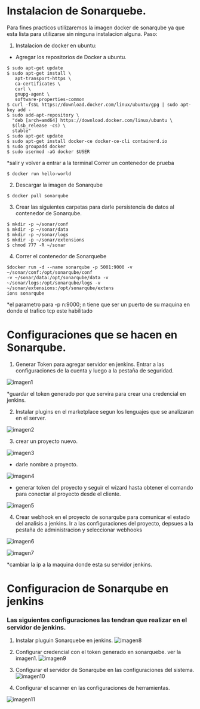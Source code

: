 # Instalacion de Sonarquebe.
Para fines practicos utilizaremos la imagen docker de sonarqube ya que esta lista para utilizarse
sin ninguna instalacion alguna.
Paso:
 1. Instalacion de docker en ubuntu:
 - Agregar los repositorios de Docker a ubuntu.
 ```docker
$ sudo apt-get update
$ sudo apt-get install \
    apt-transport-https \
    ca-certificates \
    curl \
    gnupg-agent \
    software-properties-common
$ curl -fsSL https://download.docker.com/linux/ubuntu/gpg | sudo apt-key add -
$ sudo add-apt-repository \
   "deb [arch=amd64] https://download.docker.com/linux/ubuntu \
   $(lsb_release -cs) \
   stable"
$ sudo apt-get update
$ sudo apt-get install docker-ce docker-ce-cli containerd.io
$ sudo groupadd docker
$ sudo usermod -aG docker $USER
```
*salir  y volver a entrar a la terminal
Correr un contenedor de prueba
```
$ docker run hello-world
```

2. Descargar la imagen de Sonarqube
```
$ docker pull sonarqube
```

3. Crear las siguientes carpetas para darle persistencia de datos al contenedor de Sonarqube.

```
$ mkdir -p ~/sonar/conf
$ mkdir -p ~/sonar/data
$ mkdir -p ~/sonar/logs
$ mkdir -p ~/sonar/extensions
$ chmod 777 -R ~/sonar
```
4. Correr el contenedor de Sonarquebe
```
$docker run -d --name sonarqube -p 5001:9000 -v ~/sonar/conf:/opt/sonarqube/conf 
-v ~/sonar/data:/opt/sonarqube/data -v ~/sonar/logs:/opt/sonarqube/logs -v ~/sonar/extensions:/opt/sonarqube/extens
ions sonarqube
```
*el parametro para -p n:9000; n tiene que ser un puerto de su maquina en donde el trafico tcp este habilitado

# Configuraciones que se hacen en Sonarqube.
1. Generar Token para agregar servidor en jenkins.
Entrar a las configuraciones de la cuenta y luego a la pestaña de seguridad.

![imagen1][logo]

[logo]: https://raw.githubusercontent.com/dragonbjgt/Laboratorio_AYD2/Confs-Sonnarqube/imagenes/Generacion-token-server.png "generacion token-server"

*guardar el token generado por que servira para crear una credencial en jenkins.

2. Instalar plugins en el marketplace segun los lenguajes que se analizaran en el server.

![imagen2][logo2]

[logo2]: https://raw.githubusercontent.com/dragonbjgt/Laboratorio_AYD2/Confs-Sonnarqube/imagenes/instalar-plugin-segun-lenguaje-a-analizar.png " instalar plugins en sonarqube"

3. crear un proyecto nuevo.

![imagen3][logo3]

[logo3]: https://raw.githubusercontent.com/dragonbjgt/Laboratorio_AYD2/Confs-Sonnarqube/imagenes/crear-proyecto-nuevo.png "crear proyecto nuevo"

- darle nombre a proyecto.

![imagen4][logo4]

[logo4]: https://raw.githubusercontent.com/dragonbjgt/Laboratorio_AYD2/Confs-Sonnarqube/imagenes/nombre-proyecto.png "nombre del proyecto"

- generar token del proyecto y seguir el wizard hasta obtener el comando para conectar al proyecto desde el cliente.

![imagen5][logo5]

[logo5]: https://raw.githubusercontent.com/dragonbjgt/Laboratorio_AYD2/Confs-Sonnarqube/imagenes/configuracion-token-del-proyecto.png "token y comando para el proyecto"

4. Crear webhook en el proyecto de sonarqube para comunicar el estado del analisis a jenkins.
Ir a las configuraciones del proyecto, depsues a la pestaña de administracion y seleccionar webhooks

![imagen6][logo6]

[logo6]: https://raw.githubusercontent.com/dragonbjgt/Laboratorio_AYD2/Confs-Sonnarqube/imagenes/crear-webhook-jenkins-sonar1.png "opcion de webhook en el proyecto"

![imagen7][logo7]

*cambiar la ip a la maquina donde esta su servidor jenkins.

[logo7]: https://raw.githubusercontent.com/dragonbjgt/Laboratorio_AYD2/Confs-Sonnarqube/imagenes/webhook-sonar-jenkins-2.png "configurar webhook"


# Configuracion de Sonarqube en jenkins
### Las siguientes configuraciones las tendran que realizar en el servidor de jenkins.

1. Instalar pluguin Sonarquebe en jenkins.
![imagen8][logo8]

[logo8]: https://raw.githubusercontent.com/dragonbjgt/Laboratorio_AYD2/Confs-Sonnarqube/imagenes/Instalar-pluguin-Sonarqube.png "instalacion del pluguin"

2. Configurar credencial con el token generado en sonarquebe. ver la imagen1.
![imagen9][logo9]

[logo9]: https://raw.githubusercontent.com/dragonbjgt/Laboratorio_AYD2/Confs-Sonnarqube/imagenes/crear-credencial-token-sonarqube.png "agregar servidor jenkins"

3. Configurar el servidor de Sonarqube en las configuraciones del sistema.
![imagen10][logo10]

[logo10]: https://raw.githubusercontent.com/dragonbjgt/Laboratorio_AYD2/Confs-Sonnarqube/imagenes/agregar-servidor-jenkins.png "agregar servidor jenkins"

4. Configurar el scanner en las configuraciones de herramientas.

![imagen11][logo11]

[logo11]: https://raw.githubusercontent.com/dragonbjgt/Laboratorio_AYD2/Confs-Sonnarqube/imagenes/agregar-tool.png "agregar scanner"